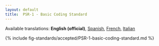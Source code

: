 ```yaml
---
layout: default
title:  PSR-1 - Basic Coding Standard
---
```


<nav id="lngmenu">
  Available translations:
  <b>English (official)</b>,
  <a href="/psr/psr-1/es">Spanish</a>,
  <a href="/psr/psr-1/fr">French</a>,
  <a href="/psr/psr-1/it">Italian</a>
</nav>

{% include fig-standards/accepted/PSR-1-basic-coding-standard.md %}
